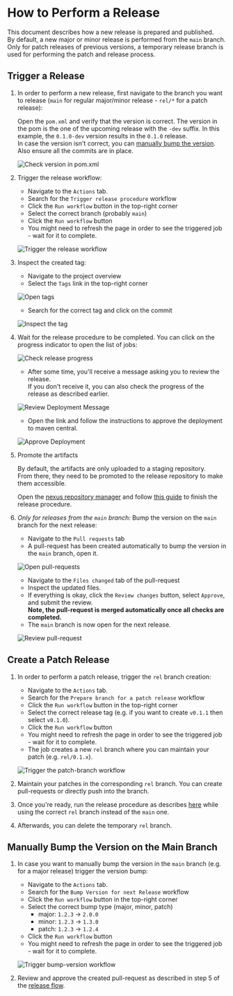 # How to Perform a Release

This document describes how a new release is prepared and published.  
By default, a new major or minor release is performed from the `main` branch.  
Only for patch releases of previous versions, a temporary release branch is used for performing the patch and release process.

## Trigger a Release

1. In order to perform a new release, first navigate to the branch you want to release (`main` for regular major/minor release - `rel/*` for a patch release):

    Open the `pom.xml` and verify that the version is correct. The version in the pom is the one of the upcoming release with the `-dev` suffix. In this example, the `0.1.0-dev` version results in the `0.1.0` release.  
    In case the version isn't correct, you can [manually bump the version](#manually-bump-the-version-on-main-branch). Also ensure all the commits are in place.

    ![Check version in pom.xml](img/check-pom-version.jpg)

2. Trigger the release workflow:

    - Navigate to the `Actions` tab.
    - Search for the `Trigger release procedure` workflow
    - Click the `Run workflow` button in the top-right corner
    - Select the correct branch (probably `main`)
    - Click the `Run workflow` button
    - You might need to refresh the page in order to see the triggered job - wait for it to complete.

    ![Trigger the release workflow](img/trigger-release-action.jpg)

3. Inspect the created tag:

    - Navigate to the project overview
    - Select the `Tags` link in the top-right corner

    ![Open tags](img/open-tags.jpg)

    - Search for the correct tag and click on the commit

    ![Inspect the tag](img/inspect-tag-commit.jpg)

4. Wait for the release procedure to be completed. You can click on the progress indicator to open the list of jobs:

    ![Check release progress](img/check-release-progress.jpg)

    - After some time, you'll receive a message asking you to review the release.  
        If you don't receive it, you can also check the progress of the release as described earlier.

    ![Review Deployment Message](img/review-deployment-mail.jpg)

    - Open the link and follow the instructions to approve the deployment to maven central.

    ![Approve Deployment](img/approve-release.jpg)

5. Promote the artifacts

    By default, the artifacts are only uploaded to a staging repository.  
    From there, they need to be promoted to the release repository to make them accessible.

    Open the [nexus repository manager](https://oss.sonatype.org/#welcome) and follow [this guide](https://central.sonatype.org/publish/release/#close-and-drop-or-release-your-staging-repository) to finish the release procedure.

6. *Only for releases from the `main` branch:* Bump the version on the `main` branch for the next release:

    - Navigate to the `Pull requests` tab
    - A pull-request has been created automatically to bump the version in the `main` branch, open it.

    ![Open pull-requests](img/open-bump-version-pr.jpg)

    - Navigate to the `Files changed` tab of the pull-request
    - Inspect the updated files.
    - If everything is okay, click the `Review changes` button, select `Approve`, and submit the review.  
        **Note, the pull-request is merged automatically once all checks are completed.**
    - The `main` branch is now open for the next release.

    ![Review pull-request](img/review-bump-version-pr.jpg)

## Create a Patch Release

1. In order to perform a patch release, trigger the `rel` branch creation:

    - Navigate to the `Actions` tab.
    - Search for the `Prepare branch for a patch release` workflow
    - Click the `Run workflow` button in the top-right corner
    - Select the correct release tag (e.g. if you want to create `v0.1.1` then select `v0.1.0`).
    - Click the `Run workflow` button
    - You might need to refresh the page in order to see the triggered job - wait for it to complete.
    - The job creates a new `rel` branch where you can maintain your patch (e.g. `rel/0.1.x`).

    ![Trigger the patch-branch workflow](img/trigger-patch-branch-creation.jpg)

2. Maintain your patches in the corresponding `rel` branch. You can create pull-requests or directly push into the branch.
3. Once you're ready, run the release procedure as describes [here](#trigger-a-release) while using the correct `rel` branch instead of the `main` one.
4. Afterwards, you can delete the temporary `rel` branch.

## Manually Bump the Version on the Main Branch

1. In case you want to manually bump the version in the `main` branch (e.g. for a major release) trigger the version bump:

    - Navigate to the `Actions` tab.
    - Search for the `Bump Version for next Release` workflow
    - Click the `Run workflow` button in the top-right corner
    - Select the correct bump type (major, minor, patch)
      - major: `1.2.3` -> `2.0.0`
      - minor: `1.2.3` -> `1.3.0`
      - patch: `1.2.3` -> `1.2.4`
    - Click the `Run workflow` button
    - You might need to refresh the page in order to see the triggered job - wait for it to complete.

    ![Trigger bump-version workflow](img/trigger-bump-version.jpg)

2. Review and approve the created pull-request as described in step 5 of the [release flow](#how-to-perform-a-release).

